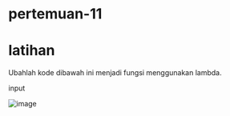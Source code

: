 # pertemuan-11
# latihan 
<p>Ubahlah kode dibawah ini menjadi fungsi menggunakan lambda.</p>
<p>input</p>

![image](https://github.com/ekarahayu24/pertemuan-11/assets/147680283/a1619b33-ee81-4934-b3b3-c9ba75c3b988)




